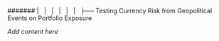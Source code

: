 ####### |   |   |   |   |   |   ├── Testing Currency Risk from Geopolitical Events on Portfolio Exposure

*Add content here*